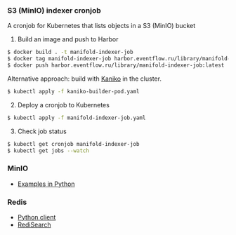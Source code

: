 ### S3 (MinIO) indexer cronjob 


A cronjob for Kubernetes that lists objects in a S3 (MinIO) bucket


1. Build an image and push to Harbor

```bash
$ docker build . -t manifold-indexer-job
$ docker tag manifold-indexer-job harbor.eventflow.ru/library/manifold-indexer-job:latest
$ docker push harbor.eventflow.ru/library/manifold-indexer-job:latest
```

Alternative approach: build with [Kaniko](https://github.com/GoogleContainerTools/kaniko#running-kaniko-in-a-kubernetes-cluster) in the cluster.

```bash
$ kubectl apply -f kaniko-builder-pod.yaml
```


2. Deploy a cronjob to Kubernetes

```bash
$ kubectl apply -f manifold-indexer-job.yaml
```

3. Check job status

```bash
$ kubectl get cronjob manifold-indexer-job
$ kubectl get jobs --watch
```


### MinIO 

  * [Examples in Python](https://github.com/minio/minio-py)

### Redis

  * [Python client](https://redis.io/docs/clients/python/)
  * [RediSearch](https://github.com/RediSearch/redisearch-getting-started)